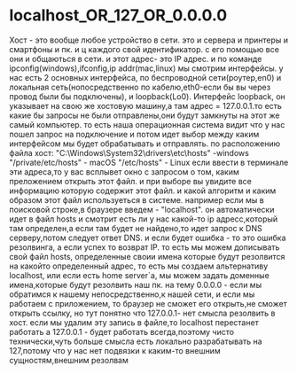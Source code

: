# localhost_OR_127_OR_0.0.0.0
Хост - это вообще любое устройство в сети. это и сервера и принтеры и смартфоны и пк. и ц каждого свой идентификатор. с его помощью  все они и общаються в сети. и этот адрес- это IP  адрес.  и по команде ipconfig(windows),ifconfig,ip addr(mac,linux) мы смотрим интерфейсы. у нас есть 2 основных интерфейса, по беспроводной  сети(роутер,en0) и локальная сеть(нопосредственно по кабелю,eth0-если бы вы через провод были бы подключены), и loopback(Lo0). Интерфейс loopback, он указывает на свою же хостовую машину,а там адрес = 127.0.0.1.то есть какие бы запросы не были отправлены,они будут замкнуты на этот же самый компьютер. то есть наша операционная система видит что у нас пошел запрос на подключение и потом идет выбор между 
каким интерфейсом мы будет обрабатывать и отправлять. по расположению файла хост: "C:\Windows\System32\drivers\etc\hosts" -windows
"/private/etc/hosts" - macOS
"/etc/hosts"  -  Linux
если ввести в терминале  эти адреса,то у вас всплывет окно с запросом о том, каким преложением открыть этот файл. и при выборе вы увидите все информацию которую содержит этот файл.
и какой алгоритм и каким образом этот файл используеться в системе. например если мы в поисковой строке,в браузере введем - "localhost". он автоматически идет в файл hosts и смотрит есть ли у нас какой-то ip адресс,который там определен,а если там будет не найдено,то идет запрос к DNS серверу,потом следует ответ DNS. и если будет ошибка - то это ошибка резолвинга, а если успех то возврат IP. то есть мы можем дописывать свой файл hosts, определенные своии имена которые будут резолвится на какойто определенный адрес, то есть мы создаем альтернативу localhost, или если есть home server`а, мы можем задать доменные имена,которые будут резолвить наш пк. 
на тему 0.0.0.0 - если мы обратимся к нашему непосредственно,к нашей сети, и если мы работаем с приложением, то браузер не сможет его открыть,не сможет открыть  ссылку, 
но тут понятно что 127.0.0.1- нет смысла резолвить в хост. если мы удалим эту запись в файле,то localhost перестанет работать а 127.0.0.1 - будет работать всегда,поэтому чисто технически,чуть больше смысла есть локально разрабатывать на 127,потому что у нас нет подвязки к каким-то внешним сущностям,внешним резолвам  